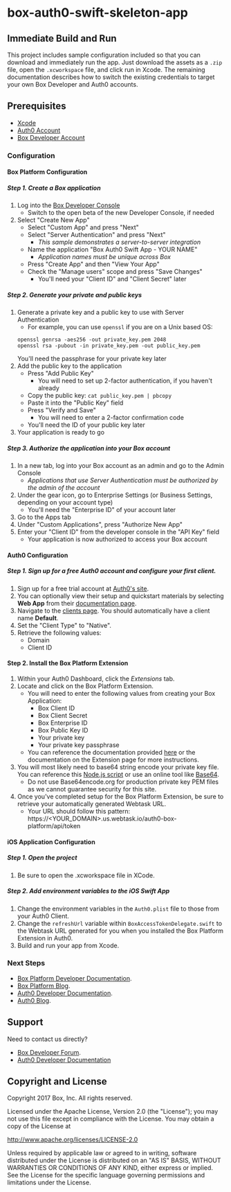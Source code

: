 # box-auth0-swift-skeleton-app

## Immediate Build and Run
This project includes sample configuration included so that you can download and immediately run the app.
Just download the assets as a `.zip` file, open the `.xcworkspace` file, and click run in Xcode.
The remaining documentation describes how to switch the existing credentials to target your own Box Developer and Auth0 accounts.

## Prerequisites
* [Xcode](https://developer.apple.com/xcode/)
* [Auth0 Account](https://auth0.com)
* [Box Developer Account](https://developer.box.com/)

### Configuration
#### Box Platform Configuration
##### Step 1. Create a Box application
1. Log into the [Box Developer Console](https://developer.box.com)
    * Switch to the open beta of the new Developer Console, if needed
2. Select "Create New App"
    * Select "Custom App" and press "Next"
    * Select "Server Authentication" and press "Next"
        * *This sample demonstrates a server-to-server integration*
    * Name the application "Box Auth0 Swift App - YOUR NAME"
        * *Application names must be unique across Box*
    * Press "Create App" and then "View Your App"
    * Check the "Manage users" scope and press "Save Changes"
        * You'll need your "Client ID" and "Client Secret" later

##### Step 2. Generate your private and public keys
1. Generate a private key and a public key to use with Server Authentication
    * For example, you can use `openssl` if you are on a Unix based OS:
    ```
    openssl genrsa -aes256 -out private_key.pem 2048
    openssl rsa -pubout -in private_key.pem -out public_key.pem
    ```
    You'll need the passphrase for your private key later
2. Add the public key to the application
    * Press "Add Public Key"
        * You will need to set up 2-factor authentication, if you haven't already
    * Copy the public key: `cat public_key.pem | pbcopy`
    * Paste it into the "Public Key" field
    * Press "Verify and Save"
        * You will need to enter a 2-factor confirmation code
    * You'll need the ID of your public key later
3. Your application is ready to go

##### Step 3. Authorize the application into your Box account
1. In a new tab, log into your Box account as an admin and go to the Admin Console
    * *Applications that use Server Authentication must be authorized by the admin of the account*
2. Under the gear icon, go to Enterprise Settings (or Business Settings, depending on your account type)
    * You'll need the "Enterprise ID" of your account later
3. Go to the Apps tab
3. Under "Custom Applications", press "Authorize New App"
4. Enter your "Client ID" from the developer console in the "API Key" field
    * Your application is now authorized to access your Box account

#### Auth0 Configuration
##### Step 1. Sign up for a free Auth0 account and configure your first client.
1. Sign up for a free trial account at [Auth0's site](https://auth0.com/).
2. You can optionally view their setup and quickstart materials by selecting **Web App** from their [documentation page](https://auth0.com/docs).
3. Navigate to the [clients page](https://manage.auth0.com/#/clients). You should automatically have a client name **Default**.
4. Set the "Client Type" to "Native".
6. Retrieve the following values:
    * Domain
    * Client ID

#### Step 2. Install the Box Platform Extension
1. Within your Auth0 Dashboard, click the *Extensions* tab.
2. Locate and click on the Box Platform Extension. 
    * You will need to enter the following values from creating your Box Application:
        * Box Client ID 
        * Box Client Secret
        * Box Enterprise ID
        * Box Public Key ID
        * Your private key
        * Your private key passphrase
    * You can reference the documentation provided [here](https://github.com/auth0-extensions/auth0-box-platform-extension) or the documentation on the Extension page for more instructions.
3. You will most likely need to base64 string encode your private key file. You can reference this [Node.js script](https://gist.github.com/amgrobelny-box/58f4d72e13c7119186ed399cc0c71774#file-base64encodeyourcert-js) or use an online tool like [Base64](https://www.base64encode.org/).
    * Do not use Base64encode.org for production private key PEM files as we cannot guarantee security for this site.
4. Once you've completed setup for the Box Platform Extension, be sure to retrieve your automatically generated Webtask URL.
    * Your URL should follow this pattern: https://<YOUR_DOMAIN>.us.webtask.io/auth0-box-platform/api/token

#### iOS Application Configuration
##### Step 1. Open the project
1. Be sure to open the .xcworkspace file in XCode.

##### Step 2. Add environment variables to the iOS Swift App
1. Change the environment variables in the `Auth0.plist` file to those from your Auth0 Client.
2. Change the `refreshUrl` variable within `BoxAccessTokenDelegate.swift` to the Webtask URL generated for you when you installed the Box Platform Extension in Auth0.
3. Build and run your app from Xcode.

### Next Steps
* [Box Platform Developer Documentation](https://developer.box.com/).
* [Box Platform Blog](https://docs.box.com/blog/).
* [Auth0 Developer Documentation](https://auth0.com/docs).
* [Auth0 Blog](https://auth0.com/blog/).

Support
-------

Need to contact us directly?
* [Box Developer Forum](https://community.box.com/t5/Developer-Forum/bd-p/DeveloperForum).
* [Auth0 Developer Documentation](https://auth0.com/forum/)

Copyright and License
---------------------

Copyright 2017 Box, Inc. All rights reserved.

Licensed under the Apache License, Version 2.0 (the "License");
you may not use this file except in compliance with the License.
You may obtain a copy of the License at

   http://www.apache.org/licenses/LICENSE-2.0

Unless required by applicable law or agreed to in writing, software
distributed under the License is distributed on an "AS IS" BASIS,
WITHOUT WARRANTIES OR CONDITIONS OF ANY KIND, either express or implied.
See the License for the specific language governing permissions and
limitations under the License.
